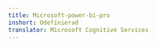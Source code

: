 ```yaml
---
title: Microsoft-power-bi-pro
inshort: Odefinierad
translator: Microsoft Cognitive Services
---
```




